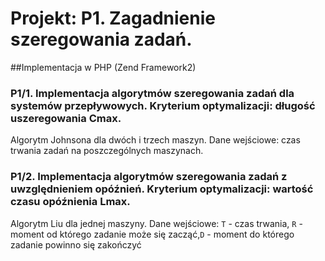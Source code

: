 Projekt: P1. Zagadnienie szeregowania zadań.
============================================

##Implementacja w  PHP (Zend Framework2)

### P1/1.  Implementacja algorytmów szeregowania zadań dla systemów przepływowych. Kryterium optymalizacji: długość uszeregowania Cmax.   
Algorytm Johnsona dla dwóch i trzech maszyn. 
Dane wejściowe: czas trwania zadań na poszczególnych maszynach.

### P1/2.  Implementacja algorytmów szeregowania zadań z uwzględnieniem opóźnień. Kryterium optymalizacji: wartość czasu opóźnienia Lmax.  
Algorytm Liu dla jednej maszyny. 
Dane wejściowe: `T`  - czas trwania, `R` - moment od którego zadanie może się zacząć,`D` - moment do którego zadanie powinno się zakończyć



